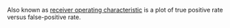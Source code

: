 Also known as [receiver operating characteristic](https://en.wikipedia.org/wiki/Receiver_operating_characteristic) is a plot of true positive rate versus false-positive rate.